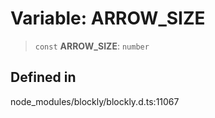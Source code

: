 # Variable: ARROW_SIZE

> `const` **ARROW_SIZE**: `number`

## Defined in

node_modules/blockly/blockly.d.ts:11067
